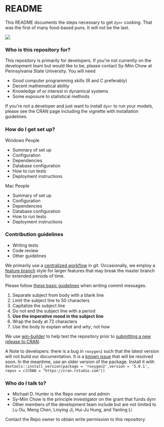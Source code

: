 # README #

This README documents the steps necessary to get `dynr` cooking.  That was the first of many food-based puns.  It will not be the last.

[![](http://cranlogs.r-pkg.org/badges/dynr)](https://cran.r-project.org/package=dynr)

### Who is this repository for? ###

This repository is primarily for developers. If you're not currently on the development team but would like to be, please contact Sy-Miin Chow at Pennsylvania State University.  You will need

* Good computer programming skills (R and C preferably)
* Decent mathematical ability
* Knowledge of or interest in dynamical systems
* Some exposure to statistical methods

If you're not a developer and just want to install `dynr` to run your models, please see the CRAN page including the vignette with installation guidelines.

### How do I get set up? ###

Windows People

* Summary of set up
* Configuration
* Dependencies
* Database configuration
* How to run tests
* Deployment instructions

Mac People

* Summary of set up
* Configuration
* Dependencies
* Database configuration
* How to run tests
* Deployment instructions

### Contribution guidelines ###

* Writing tests
* Code review
* Other guidelines

We primarily use a [centralized workflow](https://www.atlassian.com/git/tutorials/comparing-workflows#centralized-workflow) in git.  Occasionally, we employ a [feature branch](https://www.atlassian.com/git/tutorials/comparing-workflows#feature-branch-workflow) style for larger features that may break the master branch for extended periods of time.

Please follow [these basic guidelines](https://chris.beams.io/posts/git-commit/) when writing commit messages.

 1. Separate subject from body with a blank line
 1. Limit the subject line to 50 characters
 1. Capitalize the subject line
 1. Do not end the subject line with a period
 1. **Use the imperative mood in the subject line**
 1. Wrap the body at 72 characters
 1. Use the body to explain *what* and *why*, not *how*

We use [win-builder](https://win-builder.r-project.org/) to help test the repository prior to [submitting a new release to CRAN](https://cran.r-project.org/submit.html).

A Note to developers: there is a bug in `roxygen2` such that the latest version will not build our documentation.  It is a [known issue](https://github.com/klutometis/roxygen/issues/595) that will be resolved soon.  In the meantime, use an older version of the package.  Install it with `devtools::install_version(package = 'roxygen2',version = '5.0.1', repos = c(CRAN = "https://cran.rstudio.com"))`

### Who do I talk to? ###

* Michael D. Hunter is the Repo owner and admin
* Sy-Miin Chow is the principle investigator on the grant that funds dynr
* Other members of the development team include but are not limited to Lu Ou, Meng Chen, Linying Ji, Hui-Ju Hung, and Yanling Li

Contact the Repo owner to obtain write permission to this repository.
